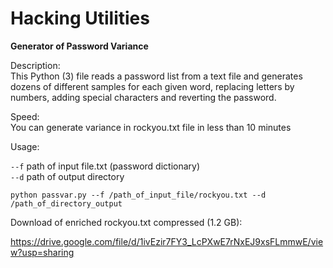 # Hacking Utilities  

<b>Generator of Password Variance</b>  

Description:  
This Python (3) file reads a password list from a text file and generates dozens of different samples for each given word, replacing letters by numbers, adding special characters and reverting the password.  
  
Speed:  
You can generate variance in rockyou.txt file in less than 10 minutes  
  
Usage:  
  
```--f```  path of input file.txt (password dictionary)  
```--d```  path of output directory 

  
```
python passvar.py --f /path_of_input_file/rockyou.txt --d /path_of_directory_output
```  
  
Download of enriched rockyou.txt compressed (1.2 GB):  

https://drive.google.com/file/d/1ivEzir7FY3_LcPXwE7rNxEJ9xsFLmmwE/view?usp=sharing
